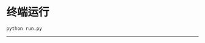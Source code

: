 # 终端运行

```shell
python run.py
```
********************************************************************************************************************************************************************************************************************************************************************************************************************************************************************************************************************************************************************************************************************************************************************************************************************************************************************